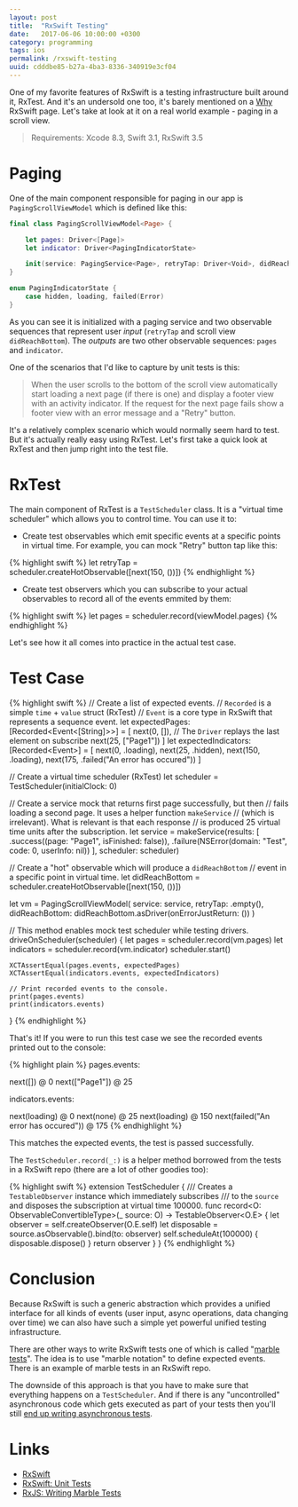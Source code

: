 ```yaml
---
layout: post
title:  "RxSwift Testing"
date:   2017-06-06 10:00:00 +0300
category: programming
tags: ios
permalink: /rxswift-testing
uuid: cdddbe85-b27a-4ba3-8336-340919e3cf04
---
```


One of my favorite features of RxSwift is a testing infrastructure built around it, RxTest. And it's an undersold one too, it's barely mentioned on a [Why](https://github.com/ReactiveX/RxSwift/blob/master/Documentation/Why.md) RxSwift page. Let's take at look at it on a real world example - paging in a scroll view.

> Requirements: Xcode 8.3, Swift 3.1, RxSwift 3.5

# Paging

One of the main component responsible for paging in our app is `PagingScrollViewModel` which is defined like this:

```swift
final class PagingScrollViewModel<Page> {

    let pages: Driver<[Page]>
    let indicator: Driver<PagingIndicatorState>

    init(service: PagingService<Page>, retryTap: Driver<Void>, didReachBottom: Driver<Void>)
}

enum PagingIndicatorState {
    case hidden, loading, failed(Error)
}
```

As you can see it is initialized with a paging service and two observable sequences that represent user *input* (`retryTap` and scroll view `didReachBottom`). The *outputs* are two other observable sequences: `pages` and `indicator`.

One of the scenarios that I'd like to capture by unit tests is this:

> When the user scrolls to the bottom of the scroll view automatically start loading a next page (if there is one) and display a footer view with an activity indicator. If the request for the next page fails show a footer view with an error message and a "Retry" button.

It's a relatively complex scenario which would normally seem hard to test. But it's actually really easy using RxTest. Let's first take a quick look at RxTest and then jump right into the test file.

# RxTest

The main component of RxTest is a `TestScheduler` class. It is a "virtual time scheduler" which allows you to control time. You can use it to:

- Create test observables which emit specific events at a specific points in virtual time. For example, you can mock "Retry" button tap like this:

{% highlight swift %}
let retryTap = scheduler.createHotObservable([next(150, ())])
{% endhighlight %}

- Create test observers which you can subscribe to your actual observables to record all of the events emmited by them:

{% highlight swift %}
let pages = scheduler.record(viewModel.pages)
{% endhighlight %}

Let's see how it all comes into practice in the actual test case.

# Test Case

{% highlight swift %}
// Create a list of expected events.
// `Recorded` is a simple `time` + `value` struct (RxTest)
// `Event` is a core type in RxSwift that represents a sequence event.
let expectedPages: [Recorded<Event<[String]>>] = [
    next(0, []), // The `Driver` replays the last element on subscribe
    next(25, ["Page1"])
]
let expectedIndicators: [Recorded<Event<PagingIndicatorState>>] = [
    next(0, .loading),
    next(25, .hidden),
    next(150, .loading),
    next(175, .failed("An error has occured"))
]

// Create a virtual time scheduler (RxTest)
let scheduler = TestScheduler(initialClock: 0)

// Create a service mock that returns first page successfully, but then
// fails loading a second page. It uses a helper function `makeService`
// (which is irrelevant). What is relevant is that each response
// is produced 25 virtual time units after the subscription.
let service = makeService(results: [
    .success((page: "Page1", isFinished: false)),
    .failure(NSError(domain: "Test", code: 0, userInfo: nil))
], scheduler: scheduler)

// Create a "hot" observable which will produce a `didReachBottom`
// event in a specific point in virtual time.
let didReachBottom = scheduler.createHotObservable([next(150, ())])

let vm = PagingScrollViewModel(
    service: service,
    retryTap: .empty(),
    didReachBottom: didReachBottom.asDriver(onErrorJustReturn: ())
)

// This method enables mock test scheduler while testing drivers.
driveOnScheduler(scheduler) {
    let pages = scheduler.record(vm.pages)
    let indicators = scheduler.record(vm.indicator)
    scheduler.start()

    XCTAssertEqual(pages.events, expectedPages)
    XCTAssertEqual(indicators.events, expectedIndicators)

    // Print recorded events to the console.
    print(pages.events)
    print(indicators.events)
}
{% endhighlight %}

That's it! If you were to run this test case we see the recorded events printed out to the console:

{% highlight plain %}
pages.events:

next([]) @ 0
next(["Page1"]) @ 25

indicators.events:

next(loading) @ 0
next(none) @ 25
next(loading) @ 150
next(failed("An error has occured")) @ 175
{% endhighlight %}

This matches the expected events, the test is passed successfully.

The `TestScheduler.record(_:)` is a helper method borrowed from the tests in a RxSwift repo (there are a lot of other goodies too):

{% highlight swift %}
extension TestScheduler {
    /// Creates a `TestableObserver` instance which immediately subscribes
    /// to the `source` and disposes the subscription at virtual time 100000.
    func record<O: ObservableConvertibleType>(_ source: O) -> TestableObserver<O.E> {
        let observer = self.createObserver(O.E.self)
        let disposable = source.asObservable().bind(to: observer)
        self.scheduleAt(100000) {
            disposable.dispose()
        }
        return observer
    }
}
{% endhighlight %}

# Conclusion

Because RxSwift is such a generic abstraction which provides a unified interface for all kinds of events (user input, async operations, data changing over time) we can also have such a simple yet powerful unified testing infrastructure.

There are other ways to write RxSwift tests one of which is called "[marble tests](https://github.com/ReactiveX/RxSwift/blob/master/Documentation/UnitTests.md#testing-operator-compositions-view-models-components)". The idea is to use "marble notation" to define expected events. There is an example of marble tests in an RxSwift repo.

The downside of this approach is that you have to make sure that everything happens on a `TestScheduler`. And if there is any "uncontrolled" asynchronous code which gets executed as part of your tests then you'll still [end up writing asynchronous tests](http://rx-marin.com/post/rxswift-rxtests-unit-tests-part-2/). 

# Links

- [RxSwift](https://github.com/ReactiveX/RxSwift)
- [RxSwift: Unit Tests](https://github.com/ReactiveX/RxSwift/blob/master/Documentation/UnitTests.md)
- [RxJS: Writing Marble Tests](https://github.com/ReactiveX/RxJS/blob/master/doc/writing-marble-tests.md)
